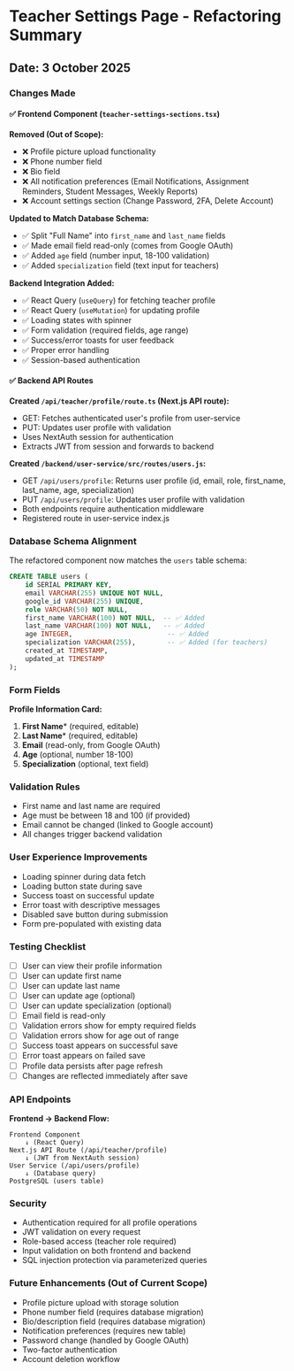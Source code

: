 # Teacher Settings Page - Refactoring Summary

## Date: 3 October 2025

### Changes Made

#### ✅ Frontend Component (`teacher-settings-sections.tsx`)

**Removed (Out of Scope):**
- ❌ Profile picture upload functionality
- ❌ Phone number field
- ❌ Bio field
- ❌ All notification preferences (Email Notifications, Assignment Reminders, Student Messages, Weekly Reports)
- ❌ Account settings section (Change Password, 2FA, Delete Account)

**Updated to Match Database Schema:**
- ✅ Split "Full Name" into `first_name` and `last_name` fields
- ✅ Made email field read-only (comes from Google OAuth)
- ✅ Added `age` field (number input, 18-100 validation)
- ✅ Added `specialization` field (text input for teachers)

**Backend Integration Added:**
- ✅ React Query (`useQuery`) for fetching teacher profile
- ✅ React Query (`useMutation`) for updating profile
- ✅ Loading states with spinner
- ✅ Form validation (required fields, age range)
- ✅ Success/error toasts for user feedback
- ✅ Proper error handling
- ✅ Session-based authentication

#### ✅ Backend API Routes

**Created `/api/teacher/profile/route.ts` (Next.js API route):**
- GET: Fetches authenticated user's profile from user-service
- PUT: Updates user profile with validation
- Uses NextAuth session for authentication
- Extracts JWT from session and forwards to backend

**Created `/backend/user-service/src/routes/users.js`:**
- GET `/api/users/profile`: Returns user profile (id, email, role, first_name, last_name, age, specialization)
- PUT `/api/users/profile`: Updates user profile with validation
- Both endpoints require authentication middleware
- Registered route in user-service index.js

### Database Schema Alignment

The refactored component now matches the `users` table schema:

```sql
CREATE TABLE users (
    id SERIAL PRIMARY KEY,
    email VARCHAR(255) UNIQUE NOT NULL,
    google_id VARCHAR(255) UNIQUE,
    role VARCHAR(50) NOT NULL,
    first_name VARCHAR(100) NOT NULL,  -- ✅ Added
    last_name VARCHAR(100) NOT NULL,   -- ✅ Added
    age INTEGER,                        -- ✅ Added
    specialization VARCHAR(255),        -- ✅ Added (for teachers)
    created_at TIMESTAMP,
    updated_at TIMESTAMP
);
```

### Form Fields

**Profile Information Card:**
1. **First Name*** (required, editable)
2. **Last Name*** (required, editable)
3. **Email** (read-only, from Google OAuth)
4. **Age** (optional, number 18-100)
5. **Specialization** (optional, text field)

### Validation Rules

- First name and last name are required
- Age must be between 18 and 100 (if provided)
- Email cannot be changed (linked to Google account)
- All changes trigger backend validation

### User Experience Improvements

- Loading spinner during data fetch
- Loading button state during save
- Success toast on successful update
- Error toast with descriptive messages
- Disabled save button during submission
- Form pre-populated with existing data

### Testing Checklist

- [ ] User can view their profile information
- [ ] User can update first name
- [ ] User can update last name
- [ ] User can update age (optional)
- [ ] User can update specialization (optional)
- [ ] Email field is read-only
- [ ] Validation errors show for empty required fields
- [ ] Validation errors show for age out of range
- [ ] Success toast appears on successful save
- [ ] Error toast appears on failed save
- [ ] Profile data persists after page refresh
- [ ] Changes are reflected immediately after save

### API Endpoints

**Frontend → Backend Flow:**

```
Frontend Component
    ↓ (React Query)
Next.js API Route (/api/teacher/profile)
    ↓ (JWT from NextAuth session)
User Service (/api/users/profile)
    ↓ (Database query)
PostgreSQL (users table)
```

### Security

- Authentication required for all profile operations
- JWT validation on every request
- Role-based access (teacher role required)
- Input validation on both frontend and backend
- SQL injection protection via parameterized queries

### Future Enhancements (Out of Current Scope)

- Profile picture upload with storage solution
- Phone number field (requires database migration)
- Bio/description field (requires database migration)
- Notification preferences (requires new table)
- Password change (handled by Google OAuth)
- Two-factor authentication
- Account deletion workflow
